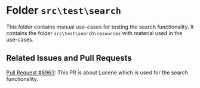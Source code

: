 # Folder `src\test\search`

This folder contains manual use-cases for testing the search functionality. 
It contains the folder `src\test\search\resources` with material used in the use-cases.

## Related Issues and Pull Requests

[Pull Request #8963](https://github.com/JabRef/jabref/pull/8963): This PR is about Lucene which
is used for the search functionality. 
